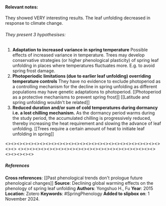 #### **Relevant notes**:
They showed VERY interesting results. The leaf unfolding decreased in response to climate change. 
###### They present 3 hypothesises:
1. **Adaptation to increased variance in spring temperature**
Possible effects of increased variance in temperature. Trees may develop conservative strategies (or higher phenological plasticity) of spring leaf unfolding in places where temperatures fluctuates more. E.g. to avoid spring frost damage.
2. **Photoperiodic limitations (due to earlier leaf unfolding) overriding temperature controls**
They have no evidence to exclude photoperiod as a controlling mechanism for the decline in spring unfolding as different populations may have genetic adaptations to photoperiod. 
[[Photoperiod as a protective mechanisms to prevent spring frost]]
[[Latitude and spring unfolding wouldn't be related]]
3. **Reduced duration and/or sum of cold temperatures during dormancy i.e. a lost chilling mechanism.**
As the dormancy period warms during the study period, the accumulated chilling is progressively reduced, thereby increasing the heat requirement and slowing the advance of leaf unfolding. 
[[Trees require a certain amount of heat to initiate leaf unfolding in spring]]

<><><><><><><><><><><><><><><><><><><><><><><><><><><><><>
<><><><><><><><><><><><><><><><><><><><><><><><><><><><><>
##### References
**Cross references**: 
[[Past phenological trends don't prologue future phenological changes]]
**Source**: Declining global warming effects on the phenology of spring leaf unfolding
**Authors**: Yongshuo H., Fu
**Year**: 2015
**Location**: Zotero
**Keywords**: #SpringPhenology 
**Added to slipbox on**:  1 November 2024. 